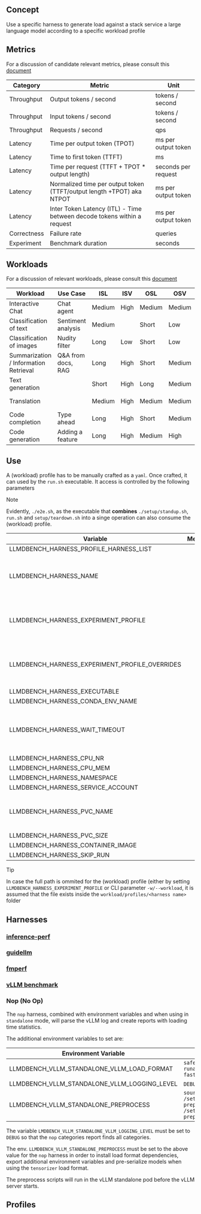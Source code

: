 ## Concept
Use a specific harness to generate load against a stack service a large language model according to a specific workload profile

## Metrics
For a discussion of candidate relevant metrics, please consult this [document](https://docs.google.com/document/d/1SpSp1E6moa4HSrJnS4x3NpLuj88sMXr2tbofKlzTZpk/edit?resourcekey=0-ob5dR-AJxLQ5SvPlA4rdsg&tab=t.0#heading=h.qmzyorj64um1)

| Category | Metric | Unit |
| ---------| ------- | ----- |
| Throughput | Output tokens / second | tokens / second |
| Throughput | Input tokens / second | tokens / second |
| Throughput | Requests / second | qps |
| Latency    | Time per output token (TPOT) | ms per output token |
| Latency    | Time to first token (TTFT) | ms |
| Latency    | Time per request (TTFT + TPOT * output length) | seconds per request |
| Latency    | Normalized time per output token (TTFT/output length +TPOT) aka NTPOT | ms per output token |
| Latency    | Inter Token Latency (ITL) - Time between decode tokens within a request | ms per output token |
| Correctness | Failure rate | queries |
| Experiment | Benchmark duration | seconds |

## Workloads
For a discussion of relevant workloads, please consult this [document](https://docs.google.com/document/d/1Ia0oRGnkPS8anB4g-_XPGnxfmOTOeqjJNb32Hlo_Tp0/edit?tab=t.0)

| Workload                               | Use Case            | ISL    | ISV   | OSL    | OSV    | OSP    | Latency   |
| -------------------------------------- | ------------------- | ------ | ----- | ------ | ------ | ------ | ----------|
| Interactive Chat                       | Chat agent          | Medium | High  | Medium | Medium | Medium | Per token |
| Classification of text                 | Sentiment analysis  | Medium |       | Short  | Low    | High   | Request   |
| Classification of images               | Nudity filter       | Long   | Low   | Short  | Low    | High   | Request   |
| Summarization / Information Retrieval  | Q&A from docs, RAG  | Long   | High  | Short  | Medium | Medium | Per token |
| Text generation                        |                     | Short  | High  | Long   | Medium | Low    | Per token |
| Translation                            |                     | Medium | High  | Medium | Medium | High   | Per token |
| Code completion                        | Type ahead          | Long   | High  | Short  | Medium | Medium | Request   |
| Code generation                        | Adding a feature    | Long   | High  | Medium | High   | Medium | Request   |

## Use
A (workload) profile has to be manually crafted as a `yaml`. Once crafted, it can used by the `run.sh` executable. It access is controlled by the following parameters

> [!NOTE]
> Evidently, `./e2e.sh`, as the executable that **combines** `./setup/standup.sh`, `run.sh` and `setup/teardown.sh` into a singe operation can also consume the (workload) profile.

| Variable                                       | Meaning                                        | Note                                                |
| ---------------------------------------------  | ---------------------------------------------- | --------------------------------------------------- |
| LLMDBENCH_HARNESS_PROFILE_HARNESS_LIST         |                                                |                                                     |
| LLMDBENCH_HARNESS_NAME                         |                                                | Can be overriden with CLI parameter `-l/--harness`  |
| LLMDBENCH_HARNESS_EXPERIMENT_PROFILE           |                                                | Can be overriden with CLI parameter `-w/--workload` |
| LLMDBENCH_HARNESS_EXPERIMENT_PROFILE_OVERRIDES |                                                | Can be overriden with CLI parameter `-o/--overrides`|
| LLMDBENCH_HARNESS_EXECUTABLE                   |                                                |                                                     |
| LLMDBENCH_HARNESS_CONDA_ENV_NAME               |                                                |                                                     |
| LLMDBENCH_HARNESS_WAIT_TIMEOUT                 |                                                | Can be overriden with CLI parameter `-s/--wait      |
| LLMDBENCH_HARNESS_CPU_NR                       |                                                |                                                     |
| LLMDBENCH_HARNESS_CPU_MEM                      |                                                |                                                     |
| LLMDBENCH_HARNESS_NAMESPACE                    |                                                |                                                     |
| LLMDBENCH_HARNESS_SERVICE_ACCOUNT              |                                                |                                                     |
| LLMDBENCH_HARNESS_PVC_NAME                     |                                                | Can be overriden with CLI parameter `-k/--pvc`      |
| LLMDBENCH_HARNESS_PVC_SIZE                     |                                                |                                                     |
| LLMDBENCH_HARNESS_CONTAINER_IMAGE              |                                                |                                                     |
| LLMDBENCH_HARNESS_SKIP_RUN                     |                                                |                                                     |

> [!TIP]
> In case the full path is ommited for the (workload) profile (either by setting `LLMDBENCH_HARNESS_EXPERIMENT_PROFILE` or CLI parameter `-w/--workload`, it is assumed that the file exists inside the `workload/profiles/<harness name>` folder


## Harnesses

### [inference-perf](https://github.com/kubernetes-sigs/inference-perf)

### [guidellm](https://github.com/vllm-project/guidellm.git)

### [fmperf](https://github.com/fmperf-project/fmperf)

### [vLLM benchmark](https://github.com/vllm-project/vllm/tree/main/benchmarks)

### Nop (No Op)

The `nop` harness, combined with environment variables and when using in `standalone` mode, will parse the vLLM log and create reports with
loading time statistics.

The additional environment variables to set are:

| Environment Variable                         | Example Values  |
| -------------------------------------------- | -------------- |
| LLMDBENCH_VLLM_STANDALONE_VLLM_LOAD_FORMAT   | `safetensors, tensorizer, runai_streamer, fastsafetensors` |
| LLMDBENCH_VLLM_STANDALONE_VLLM_LOGGING_LEVEL | `DEBUG, INFO, WARNING` etc |
| LLMDBENCH_VLLM_STANDALONE_PREPROCESS         | `source /setup/preprocess/standalone-preprocess.sh ; /setup/preprocess/standalone-preprocess.py` |

The variable `LMDBENCH_VLLM_STANDALONE_VLLM_LOGGING_LEVEL` must be set to `DEBUG` so that the `nop` categories report finds all categories.

The env. `LLMDBENCH_VLLM_STANDALONE_PREPROCESS` must be set to the above value for the `nop` harness in order to install load format
dependencies, export additional environment variables and pre-serialize models when using the `tensorizer` load format.

The preprocess scripts will run in the vLLM standalone pod before the vLLM server starts.

## Profiles